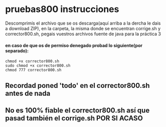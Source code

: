 # pruebas800 instrucciones
Descomprimís el archivo que se os descarga(aquí arriba a la dercha le dais a download ZIP), en la carpeta, la misma donde se encuentran corrige.sh y corrector800.sh, pegais vuestros archivos fuente de java para la práctica 3
#### en caso de que os de permiso denegado probad lo siguiente(por separado):
    chmod +x corrector800.sh
    sudo chmod +x corrector800.sh
    chmod 777 corrector800.sh
## Recordad poned 'todo' en el corrector800.sh antes de nada
## No es 100% fiable el corrector800.sh así que pasad también el corrige.sh POR SI ACASO
